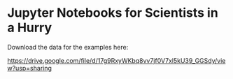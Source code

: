# Jupyter Notebooks for Scientists in a Hurry

Download the data for the examples here:

https://drive.google.com/file/d/17g9RxyWKbq8vv7jf0V7xl5kU39_GGSdy/view?usp=sharing


